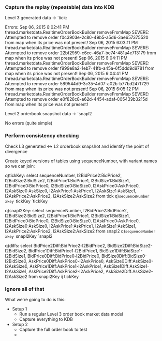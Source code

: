 ### Capture the replay (repeatable) data into KDB

Level 3 generated data -> `tick:

Errors:
Sep 06, 2015 6:02:41 PM thread.marketdata.RealtimeOrderBookBuilder removeFromMap
SEVERE: Attempted to remove order f0c3903e-2c80-49b5-a5d6-3ae657375520 from map when its price was not present!
Sep 06, 2015 6:03:11 PM thread.marketdata.RealtimeOrderBookBuilder removeFromMap
SEVERE: Attempted to remove order 22bf2959-c6cc-46a7-be74-481a4e713179 from map when its price was not present!
Sep 06, 2015 6:04:11 PM thread.marketdata.RealtimeOrderBookBuilder removeFromMap
SEVERE: Attempted to remove order f999e8a2-1eb7-41fb-a45a-6f5ddd9d9781 from map when its price was not present!
Sep 06, 2015 6:04:41 PM thread.marketdata.RealtimeOrderBookBuilder removeFromMap
SEVERE: Attempted to remove order 589544d9-3c35-4d07-a02b-b77bd247f729 from map when its price was not present!
Sep 06, 2015 6:05:12 PM thread.marketdata.RealtimeOrderBookBuilder removeFromMap
SEVERE: Attempted to remove order e0f828c8-a62d-4454-adaf-005439b3215d from map when its price was not present!

Level 2 orderbook snapshot data -> `snapl2

No errors (quite simple)

### Perform consistency checking

Check L3 generated <-> L2 orderbook snapshot and identify the point of divergence

Create keyed versions of tables using sequenceNumber, with variant names so we can join:

q)tickKey: select sequenceNumber, l2BidPrice2:BidPrice2, l2BidSize2:BidSize2, l2BidPrice1:BidPrice1, l2BidSize1:BidSize1, l2BidPrice0:BidPrice0, l2BidSize0:BidSize0, l2AskPrice0:AskPrice0, l2AskSize0:AskSize0, l2AskPrice1:AskPrice1, l2AskSize1:AskSize1, l2AskPrice2:AskPrice2, l2AskSize2:AskSize2 from tick
q)`sequenceNumber xkey `tickKey
`tickKey

q)snapl2Key: select sequenceNumber, l2BidPrice2:BidPrice2, l2BidSize2:BidSize2, l2BidPrice1:BidPrice1, l2BidSize1:BidSize1, l2BidPrice0:BidPrice0, l2BidSize0:BidSize0, l2AskPrice0:AskPrice0, l2AskSize0:AskSize0, l2AskPrice1:AskPrice1, l2AskSize1:AskSize1, l2AskPrice2:AskPrice2, l2AskSize2:AskSize2 from snapl2
q)`sequenceNumber xkey `snapl2Key
`snapl2

q)diffs: select BidPrice2Diff:BidPrice2-l2BidPrice2, BidSize2Diff:BidSize2-l2BidSize2, BidPrice1Diff:BidPrice1-l2BidPrice1, BidSize1Diff:BidSize1-l2BidSize1, BidPrice0Diff:BidPrice0-l2BidPrice0, BidSize0Diff:BidSize0-l2BidSize0, AskPrice0Diff:AskPrice0-l2AskPrice0, AskSize0Diff:AskSize0-l2AskSize0, AskPrice1Diff:AskPrice1-l2AskPrice1, AskSize1Diff:AskSize1-l2AskSize1, AskPrice2Diff:AskPrice2-l2AskPrice2, AskSize2Diff:AskSize2-l2AskSize2 from snapl2Key ij tickKey


### Ignore all of that

What we're going to do is this:

* Setup 1
	* Run a regular Level 3 order book market data model
	* Capture everything to KDB
* Setup 2
	* Capture the full order book to test
	* 


